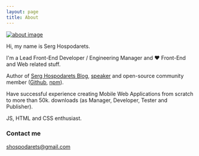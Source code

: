 ```yaml
---
layout: page
title: About
---
```


<div class="about-image-wrapper">
    <a href="https://twitter.com/{{ site.social-links.twitter }}">
        <img src="{{ site.baseurl }}/images/about.png" alt="about image"/>
    </a>
</div>

Hi, my name is Serg Hospodarets.

I'm a Lead Front-End Developer / Engineering Manager and :heart: Front-End and Web related stuff.

Author of [Serg Hospodarets Blog](https://blog.hospodarets.com/),
[speaker](https://speakerdeck.com/malyw/)
and open-source community member ([Github](https://github.com/malyw), [npm](https://www.npmjs.com/~malyw)).

Have successful experience creating Mobile Web Applications from scratch to more than 50k. downloads (as Manager, Developer, Tester and Publisher).

JS, HTML and CSS enthusiast.

### Contact me

[shospodarets@gmail.com](mailto:shospodarets@gmail.com)